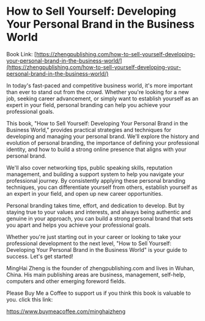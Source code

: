 # How to Sell Yourself: Developing Your Personal Brand in the Business World

Book Link: [https://zhengpublishing.com/how-to-sell-yourself-developing-your-personal-brand-in-the-business-world/](https://zhengpublishing.com/how-to-sell-yourself-developing-your-personal-brand-in-the-business-world/)

In today's fast-paced and competitive business world, it's more important than ever to stand out from the crowd. Whether you're looking for a new job, seeking career advancement, or simply want to establish yourself as an expert in your field, personal branding can help you achieve your professional goals.

This book, "How to Sell Yourself: Developing Your Personal Brand in the Business World," provides practical strategies and techniques for developing and managing your personal brand. We'll explore the history and evolution of personal branding, the importance of defining your professional identity, and how to build a strong online presence that aligns with your personal brand.

We'll also cover networking tips, public speaking skills, reputation management, and building a support system to help you navigate your professional journey. By consistently applying these personal branding techniques, you can differentiate yourself from others, establish yourself as an expert in your field, and open up new career opportunities.

Personal branding takes time, effort, and dedication to develop. But by staying true to your values and interests, and always being authentic and genuine in your approach, you can build a strong personal brand that sets you apart and helps you achieve your professional goals.

Whether you're just starting out in your career or looking to take your professional development to the next level, "How to Sell Yourself: Developing Your Personal Brand in the Business World" is your guide to success. Let's get started!

MingHai Zheng is the founder of zhengpublishing.com and lives in Wuhan, China. His main publishing areas are business, management, self-help, computers and other emerging foreword fields.

Please Buy Me a Coffee to support us if you think this book is valuable to you. click this link:

https://www.buymeacoffee.com/minghaizheng
